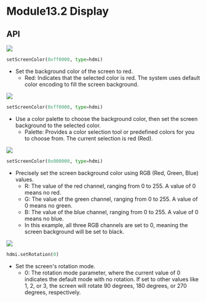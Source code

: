 # Module13.2 Display

## API

<img class="blockly_svg" src="https://m5stack.oss-cn-shenzhen.aliyuncs.com/resource/docs/static/assets/img/uiflow/blockly/modules/display/uiflow_block_display_screen_set_bgcolor.svg">

```python
setScreenColor(0xff0000, type=hdmi)
```

- Set the background color of the screen to red.
  - Red: Indicates that the selected color is red. The system uses default color encoding to fill the screen background.

<img class="blockly_svg" src="https://m5stack.oss-cn-shenzhen.aliyuncs.com/resource/docs/static/assets/img/uiflow/blockly/modules/display/uiflow_block_display_screen_set_bgcolor_input.svg">

```python
setScreenColor(0xff0000, type=hdmi)
```

- Use a color palette to choose the background color, then set the screen background to the selected color.
  - Palette: Provides a color selection tool or predefined colors for you to choose from. The current selection is red (Red).

<img class="blockly_svg" src="https://m5stack.oss-cn-shenzhen.aliyuncs.com/resource/docs/static/assets/img/uiflow/blockly/modules/display/uiflow_block_display_screen_set_bgcolor_rgb.svg">

```python
setScreenColor(0x000000, type=hdmi)
```

- Precisely set the screen background color using RGB (Red, Green, Blue) values.
    - R: The value of the red channel, ranging from 0 to 255. A value of 0 means no red.
    - G: The value of the green channel, ranging from 0 to 255. A value of 0 means no green.
    - B: The value of the blue channel, ranging from 0 to 255. A value of 0 means no blue.
    - In this example, all three RGB channels are set to 0, meaning the screen background will be set to black.

<img class="blockly_svg" src="https://m5stack.oss-cn-shenzhen.aliyuncs.com/resource/docs/static/assets/img/uiflow/blockly/modules/display/uiflow_block_display_screen_set_rotate.svg">

```python
hdmi.setRotation(0)
```

- Set the screen's rotation mode.
  - 0: The rotation mode parameter, where the current value of 0 indicates the default mode with no rotation. If set to other values like 1, 2, or 3, the screen will rotate 90 degrees, 180 degrees, or 270 degrees, respectively.